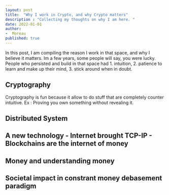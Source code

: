 ```yaml
---
layout: post
title:  "Why I work in Crypto, and why Crypto matters"
description : "Collecting my thoughts on why I am here. "
date: 2022-01-01
author: 
-  Moreau
published: true  
---
```

In this post, I am compiling the reason I work in that space, and why I believe it matters.
Im a few years, some people will say, you were lucky. People who persisted and build in that space had 1. intuition, 2. patience to learn and make up their mind, 3. stick around when in doubt.


## Cryptography 
Cryptography is fun because it allow to do stuff that are completely counter intuitive. Ex : Proving you own something without revealing it.


## Distributed System

## A new technology - Internet brought TCP-IP - Blockchains are the internet of money

## Money and understanding money

## Societal impact in constrant money debasement paradigm
